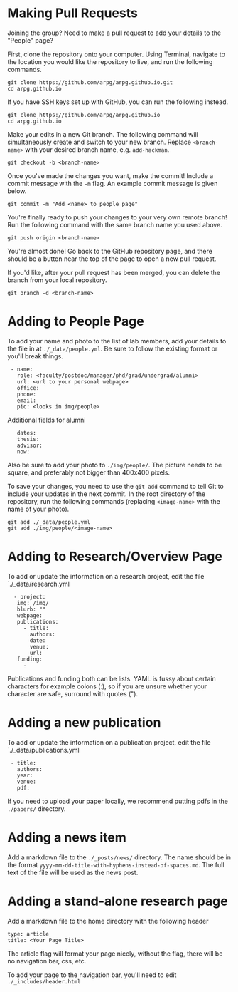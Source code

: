 # Making Pull Requests

Joining the group? Need to make a pull request to add your details to the "People" page?

First, clone the repository onto your computer. Using Terminal, navigate to the location you would like the repository to live, and run the following commands.

```
git clone https://github.com/arpg/arpg.github.io.git
cd arpg.github.io
```

If you have SSH keys set up with GitHub, you can run the following instead.

```
git clone https://github.com/arpg/arpg.github.io
cd arpg.github.io
```

Make your edits in a new Git branch. The following command will simultaneously create and switch to your new branch. Replace `<branch-name>` with your desired branch name, e.g. `add-hackman`.

```
git checkout -b <branch-name>
```

Once you've made the changes you want, make the commit! Include a commit message with the `-m` flag. An example commit message is given below.

```
git commit -m "Add <name> to people page"
```

You're finally ready to push your changes to your very own remote branch! Run the following command with the same branch name you used above.

```
git push origin <branch-name>
```

You're almost done! Go back to the GitHub repository page, and there should be a button near the top of the page to open a new pull request.

If you'd like, after your pull request has been merged, you can delete the branch from your local repository.

```
git branch -d <branch-name>
```

# Adding to People Page

To add your name and photo to the list of lab members, add your details to the file in at `./_data/people.yml`. Be sure to follow the existing format or you'll break things. 

```
 - name: 
   role: <faculty/postdoc/manager/phd/grad/undergrad/alumni>
   url: <url to your personal webpage>
   office: 
   phone: 
   email: 
   pic: <looks in img/people>
```

Additional fields for alumni

```
   dates: 
   thesis: 
   advisor: 
   now: 
```

Also be sure to add your photo to `./img/people/`. The picture needs to be square, and preferably not bigger than 400x400 pixels.

To save your changes, you need to use the `git add` command to tell Git to include your updates in the next commit. In the root directory of the repository, run the following commands (replacing `<image-name>` with the name of your photo).

```
git add ./_data/people.yml
git add ./img/people/<image-name>
```

# Adding to Research/Overview Page

To add or update the information on a research project, edit the file `./_data/research.yml

```
  - project: 
   img: /img/
   blurb: ""
   webpage:
   publications:
     - title: 
       authors:
       date: 
       venue: 
       url:
   funding:
     - 
```

Publications and funding both can be lists. YAML is fussy about certain characters for example colons (:), so if you are unsure whether your character are safe, surround with quotes (").

# Adding a new publication

To add or update the information on a publication project, edit the file `./_data/publications.yml

```
 - title: 
   authors: 
   year: 
   venue: 
   pdf: 
```

If you need to upload your paper locally, we recommend putting pdfs in the `./papers/` directory.

# Adding a news item

Add a markdown file to the `./_posts/news/` directory. The name should be in the format `yyyy-mm-dd-title-with-hyphens-instead-of-spaces.md`. The full text of the file will be used as the news post. 

# Adding a stand-alone research page

Add a markdown file to the home directory with the following header

```
type: article
title: <Your Page Title>
```

The article flag will format your page nicely, without the flag, there will be no navigation bar, css, etc.

To add your page to the navigation bar, you'll need to edit `./_includes/header.html`   

